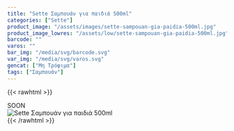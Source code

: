 ```yaml
---
title: "Sette Σαμπουάν για παιδιά 500ml"
categories: ["Sette"]
product_image: "/assets/images/sette-sampouan-gia-paidia-500ml.jpg"
product_image_lowres: "/assets/low/sette-sampouan-gia-paidia-500ml.jpg"
barcode: ""
varos: ""
bar_img: "/media/svg/barcode.svg"
var_img: "/media/svg/varos.svg"
gencat: ["Μη Τρόφιμα"]
tags: ["Σαμπουάν"]
---
```

{{< rawhtml >}}

<div class="sload432"><div class="product">SOON<br><div class="pimg"><img alt="Sette Σαμπουάν για παιδιά 500ml" title="Sette Σαμπουάν για παιδιά 500ml" src="/assets/images/sette-sampouan-gia-paidia-500ml.jpg"></div></div></div>
{{< /rawhtml >}}


